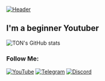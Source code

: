 [![Header](https://github.com/TONLINKER/tonlinker/blob/main/header.png)](https://www.youtube.com/channel/UCVRkvyetzaeZXoQ9De4C3Xw)

## I'm a beginner Youtuber

![TON's GitHub stats](https://github-readme-stats.vercel.app/api?username=tonlinker&theme=github_dark&show_icons=true)

### Follow Me:
[![YouTube](https://img.shields.io/badge/-YouTube-090909?style=for-the-badge&logo=YouTube&logoColor=FF0000)](https://www.youtube.com/channel/UCVRkvyetzaeZXoQ9De4C3Xw)
[![Telegram](https://img.shields.io/badge/-Telegram-090909?style=for-the-badge&logo=telegram&logoColor=27A0D9)](https://t.me/ton_linker)
[![Discord](https://img.shields.io/badge/-Discord-090909?style=for-the-badge&logo=discord&logoColor=B4068E)](https://discord.gg/yRjt9CdPuG)

